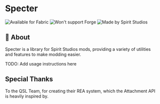 # Specter

<img alt="Available for Fabric" src="https://raw.githubusercontent.com/intergrav/devins-badges/v3/assets/compact/supported/fabric_vector.svg">

<img alt="Won't support Forge" src="https://raw.githubusercontent.com/intergrav/devins-badges/v3/assets/compact/unsupported/forge_vector.svg">

<img alt="Made by Spirit Studios" src="https://badger-api-staging.worldwidepixel.ca/compact?gradientStart=310092&gradientEnd=2e005e&lineOne=Made%20by&lineTwo=Spirit&colourOne=FFFFFF&colourTwo=b300ff&iconUrl=https%3A%2F%2Frounder.worldwidepixel.ca%2F%3Fr%3D80%26url%3Dhttps%3A%2F%2Fcdn.modrinth.com%2Fdata%2F3N4V1sd0%2Feb038a251ef1bb4c3330d4a8d79de4be700fb815.png">

<h3></h3>

## 📔 About

Specter is a library for Spirit Studios mods, providing a variety of utilities and features to make modding easier.

TODO: Add usage instructions here

## Special Thanks

To the QSL Team, for creating their REA system, which the Attachment API is heavily inspired by.
